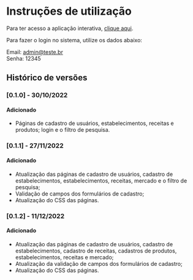 # Instruções de utilização

Para ter acesso a aplicação interativa, <a href="http://daianecampos-001-site1.itempurl.com/">clique aqui</a>.

Para fazer o login no sistema, utilize os dados abaixo:

Email: admin@teste.br
<br>
Senha: 12345

## Histórico de versões

### [0.1.0] - 30/10/2022
#### Adicionado
- Páginas de cadastro de usuários, estabelecimentos, receitas e produtos; login e o filtro de pesquisa.

### [0.1.1] - 27/11/2022
#### Adicionado
- Atualização das páginas de cadastro de usuários, cadastro de estabelecimentos, estabelecimentos, receitas, mercado e o filtro de pesquisa;
- Validação de campos dos formulários de cadastro;
- Atualização do CSS das páginas.

### [0.1.2] - 11/12/2022
#### Adicionado
- Atualização das páginas de cadastro de usuários, cadastro de estabelecimentos, cadastro de receitas, cadastros de produtos, estabelecimentos, receitas e mercado;
- Atualização da validação de campos dos formulários de cadastro;
- Atualização do CSS das páginas.
